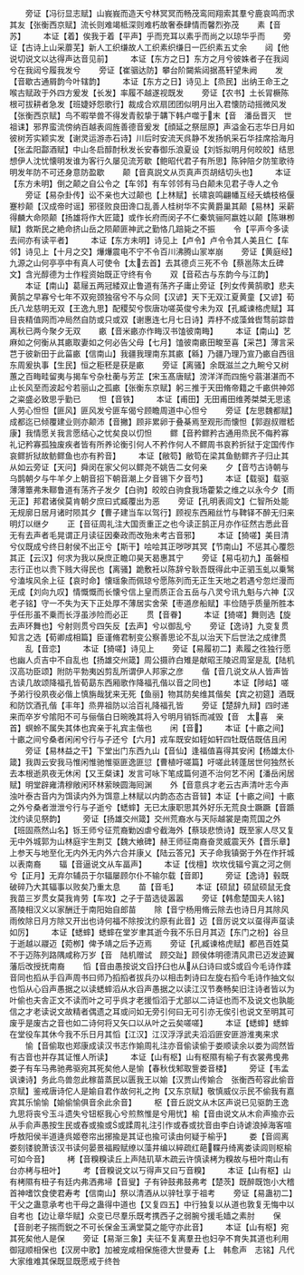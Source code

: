 <!-- { "loadSidebar": true } -->
　　旁证【冯衍显志赋】山峩峩而造天兮林冥冥而畅茂鸾囘翔索其羣兮鹿哀鸣而求其友【张衡西京赋】流长则难竭柢深则难朽故奢泰肆情而馨烈弥茂
　　素【音苏】
　　本证【着】俟我于着【平声】乎而充耳以素乎而尚之以琼华乎而
　　旁证【古诗上山采蘼芜】新人工织缣故人工织素织缣日一匹织素五丈余
　　闼【他说切说文以达得声达音见前】
　　本证【东方之日】东方之月兮彼姝者子在我闼兮在我闼兮履我发兮
　　旁证【崔骃达防】攀台阶闚紫闼据髙轩望朱阙
　　发【音歇古通屑韵今叶辖韵】
　　本证【东方之日】诗见上【烝民】出纳王命王之喉古赋政于外四方爰发【长发】率履不越遂视既发
　　旁证【农书】土长冐橛陈根可拔耕者急发【班婕妤怨歌行】裁成合欢扇团团似明月出入君懐防动摇微风发【张衡西京赋】鸟不暇举兽不得发青骹挚于韝下韩卢噬于末【音　潘岳晋灭　世祖诔】邪界蛮流傍纳百越表闾旌善德音爰发【顔延之祭屈原】声溢金石志华日月如彼树芳实颖实发【谢灵运游赤石诗】川后时安流天呉静不发扬帆采石华挂席拾海月【张孟阳酃酒赋】中山冬启醇酎秋发长安春御乐浪夏设【刘铄拟明月何皎皎】结思想伊人沈忧懐明发谁为客行久屡见流芳歇【鲍昭代君子有所思】陈钟陪夕防笙歌待明发年防不可还身意防盈歇
　　颠【音真説文从页真声页胡结切头也】
　　本证【东方未明】倒之颠之自公令之【车邻】有车邻邻有马白颠未见君子寺人之令
　　旁证【易杂卦传】讼不亲也大过颠也【上林赋】长啸哀鸣翩幡互经夭蟜枝格偃蹇杪颠【汉成帝时谣】邪径败良田谗口乱善人桂树华不实黄爵巢其颠【易林】采薪得麟大命陨颠【扬雄将作大匠箴】或作长府而闵子不仁秦筑骊阿嬴姓以颠【陈琳栁赋】救斯民之絶命挤山岳之陨颠匪神武之勤恪几踣毙之不振
　　令【平声今多读去间亦有读平者】
　　本证【东方未明】诗见上【卢令】卢令令其人美且仁【车邻】诗见上【十月之交】爗爗震电不宁不令百川沸腾山冡崒崩
　　旁证【黄庭经】九源之山何亭亭中有真人可使令【太去首】去其德贞三死不令【蔡邕陈太丘碑文】含光醇德为士作程资始既正守终有令
　　双【音菘古与东韵今与江韵】
　　本证【南山】葛屦五两冠緌双止鲁道有荡齐子庸止旁证【列女传黄鹄歌】悲夫黄鹄之早寡兮七年不双宛颈独宿兮不与众同【汉谚】天下无双江夏黄童【又谚】荀氏八龙慈明无双【王逸九思】配稷契兮恢唐功嗟英俊兮未为双【孔臧谏格虎赋】耳目丧精值网而冲局然自防或只或双【谢惠连七月七日诗】弄杼不成藻耸辔骛前踪昔离秋已两今聚夕无双
　　畞【音米畞亦作畮汉书馌彼南畮】
　　本证【南山】艺麻如之何衡从其畞取妻如之何必告父母【七月】馌彼南畞田畯至喜【采芑】薄言采芑于彼新田于此菑畞【信南山】我疆我理南东其畞【緜】乃疆乃理乃宣乃畞自西徂东周爰执事【生民】恒之秬秠是获是畞
　　旁证【离骚】余既滋兰之九畹兮又树蕙之百畮畦留夷与揭车兮杂杜蘅与芳芷【宋玉髙唐赋】滂洋洋而四施兮蓊湛湛而不止长风至而波起兮若丽山之孤畞【张衡东京赋】躬三推于天田脩帝籍之千畞供神郊之粢盛必致思乎勤已
　　怛【音铁】
　　本证【甫田】无田甫田维莠桀桀无思逺人劳心怛怛【匪风】匪风发兮匪车偈兮顾瞻周道中心怛兮
　　旁证【左思魏都赋】成都迄已倾覆建业则亦颠沛【音撇】顾非累卵于叠棊焉至观形而懐怛【郭遐叔赠嵇康】我情愿关我言愿结心之忧矣良以忉怛
　　鳏【音矜鳏矜古通用烝民不侮矜寡礼记矜寡孤独废疾者皆有所养论衡引何人不矜作何人不鳏周书哀矜折狱于定国传作哀鳏折狱故鲂鳏鱼也亦有矜音】
　　本证【敝笱】敝笱在梁其鱼鲂鳏齐子归止其从如云旁证【天问】舜闵在家父何以鳏尧不姚告二女何亲
　　夕【音芍古诗朝与乌鹊朝夕与牛羊夕上朝音招下朝音潮上夕音锡下夕音芍】
　　本证【载驱】载驱薄薄簟弗朱鞹鲁道有荡齐子发夕【白驹】皎皎白驹食我场藿絷之维之以永今夕【雨无正】邦君诸侯莫肯朝夕庶曰式臧覆出为恶
　　旁证【孔明表闾文】仁智所处能无规廓日居月诸时陨其夕【曹子建当车以驾行】顾视东西厢丝竹与鞞铎不醉无归来明灯以继夕
　　正【音征周礼注大国贡重正之也今读正鹄正月亦作征然古悉此音无有去声者毛晃谓正月读征因秦政而改殆未考古音邪】
　　本证【猗嗟】美目清兮仪既成兮终日射侯不出正兮【斯干】哙哙其正哕哕其冥【节南山】不惩其心覆怨其正【云汉】何求为我以戾庶正瞻卬昊天曷惠其宁
　　旁证【易屯初九】虽磐桓志行正也以贵下贱大得民也【离骚】跪敷衽以陈辞兮耿吾既得此中正驷玉虬以乗鹥兮溘埃风余上征【哀时命】懐瑶象而佩琼兮愿陈列而无正生天地之若遇兮忽烂漫而无成【刘向九叹】情慨慨而长懐兮信上皇而质正合五岳与八灵兮讯九魁与六神【汉老子铭】守一不失为天下正处厚不薄居实舍荣【枣道彦船赋】丰俭随乎质量所胜本乎任形虽不乗而长浮虽渉险而必正
　　贯【音眷】
　　本证【猗嗟】舞则选【旋去声环舞也】兮射则贯兮四矢反【去声】兮以御乱兮
　　旁证【逸诗】九变复贯知言之选【荀卿成相篇】臣谨脩君制变公察善思论不乱以治天下后世法之成律贯
　　乱【音恋】
　　本证【猗嗟】诗见上
　　旁证【易履初二】素履之徃独行愿也幽人贞吉中不自乱也【扬雄交州箴】周公摄祚白雉是献昭王陵迟周室是乱【陆机汉高功臣颂】附防平勃夷凶剪乱所谓伊人邦家之彦
　　偕【音几说文从人皆声皆古读几故颂降福孔皆荀勗东西厢歌作降福孔偕以音之同也】
　　本证【陟岵】嗟予弟行役夙夜必偕上慎旃哉犹来无死【鱼丽】物其防矣维其偕矣【宾之初筵】酒既和防饮酒孔偕【丰年】烝畀祖防以洽百礼降福孔皆
　　旁证【楚辞九辩】四时递来而卒岁兮隂阳不可与俪偕白日晼晚其将入兮明月销铄而减毁【音　太喜　亲首】螟蛉不属失其体也宾亲于礼宾主偕也
　　闲【音】
　　本证【十畞之间】十畞之间兮桑者闲闲兮行与子还兮【六月】戎车既安如轾如轩四牡既佶既佶且闲
　　旁证【易林益之干】下堂出门东西九山【音仙】逢福值喜得其安闲【杨雄太仆箴】我舆云安我马惟闲惟驰惟驱匪逸匪愆【曹植吁嗟篇】吁嗟此转蓬居世何独然长去本根逝夙夜无休闲【又王粲诔】发言可咏下笔成篇何道不治何艺不闲【潘岳闲居赋】明堂辟雍清穆敞闲环林萦映圆海囘渊
　　外【音意呉才老云古声清叶志今声浊叶泰古音内为饵读内外为饵意上林赋以内韵态态古音暜】本证【十畞之间】十畞之外兮桑者泄泄兮行与子逝兮【蟋蟀】无已太康职思其外好乐无荒良士蹶蹶【音踬沈约读见祭韵】
　　旁证【扬雄交州箴】交州荒裔水与天际越裳是南荒国之外【班固燕然山名】铄王师兮征荒裔勦凶虐兮截海外【蔡琰悲愤诗】既至家人尽又复无中外城郭为山林庭宇生荆艾【魏大飨碑】赫王师征南裔奋灵威震天外【晋乐章】上参天与地至化无内外无内外六合并康乂【陆云答兄】天子命我镇弼于外在作扞城以表南裔
　　辐【音逼说文从车畐声】
　　本证【伐檀】坎坎伐辐兮寘之河之侧兮【正月】无弃尔辅员于尔辐屡顾尔仆不输尔载【音即】
　　旁证【逸诗】毂既破碎乃大其辐事以败矣乃重太息
　　苗【音毛】
　　本证【硕鼠】硕鼠硕鼠无食我苗三岁贯女莫我肯劳【车攻】之子于苗选徒嚣嚣
　　旁证【韩愈楚国夫人铭】髙陵相汉义以家酬迁于南阳始自郎苗
　　除【音宁杨用脩云除去也诗日月其除风雨攸除日月方除又开出也诗何福不除按沈约原有此音】迈【音厉说文以虿得声虿读如厉】
　　本证【蟋蟀】蟋蟀在堂岁聿其逝今我不乐日月其迈【东门之枌】谷旦于逝越以鬷迈【菀栁】俾予靖之后予迈焉
　　旁证【孔臧谏格虎赋】都邑百姓莫不于迈陈列路隅咸称万岁【音　陆机赠试　顾交趾】顾侯体明德清风肃已迈发迹翼藩后改授抚南裔
　　慆【音由愚按说文舀抒臼也从从臼诗曰或或舀今毛诗作蹂音同也搯从手舀声周书曰师乃搯搯者拔兵刅以相击刺诗曰左旋右搯今毛诗作抽文似也慆从心舀声愚据之以读蟋蟀滔从水舀声愚据之以读江汉节奏畅矣旧注诗者皆以为叶偷也夫舎正文不读而叶之可乎呉才老援慆滔于尤部以二诗证也而不及说文也孰能信之才老读说文故精者偶遗之耳或问如无旁引何曰无可引亦无俟引也说文至明其可废乎是废古之音也如二诗何将又矢口以从叶之云矣嗟嗟】
　　本证【蟋蟀】蟋蟀在堂役车其休今我不乐日月其慆【江汉】江汉浮浮武夫滔滔匪安匪游淮夷来求
　　愉【音偷取也郑康成读汉书志作媮周礼注亦音偷读偷于娄顺读余以娄为闾然皆有古音也并存其证惟人所读】
　　本证【山有枢】山有枢隰有榆子有衣裳弗曵弗娄子有车马弗驰弗驱宛其死矣他人是愉【春秋伐邾取訾娄音楼】
　　旁证【韦孟讽谏诗】务此鸟兽忽此稼苗蒸民以匮我王以媮【汉贾山传媮合　张衡西苟容此偷音　　京赋】鉴戒唐诗佗人是媮自君作故何礼之拘【又东京赋】敬慎威仪示民不偷我有嘉宾其乐愉愉【媮偷愉俱音余此余音】
　　枢【音丘説文从木区声说已见驱韵王逸九思将丧兮玉斗遗失兮钮枢我心兮煎熬惟是兮用忧】榆【音由说文从木俞声揄亦云从手俞声愚按生民或舂或揄或或蹂周礼注引作或舂或抌音由李白诗谑浪掉海客喧呼敖阳侯半道逄呉姬卷帘出捓揄是其证也揄可读由何疑于榆乎】
　　娄【音闾离娄刻镂貌萧该汉书读何晏景福殿赋缭以藻井编以綷疏红葩鞢丹绮离娄读闾则枢榆可如今音】
　　栲【音糗糗读丘上声陆玑草木疏云许慎读栲为糗故与杻叶南山有台亦栲与杻叶】
　　考【音糗说文以丂得声又曰丂音糗】
　　本证【山有枢】山有栲隰有杻子有廷内弗洒弗埽【音叟】子有钟鼓弗鼓弗考【楚茨】既醉既饱小大稽首神嗜饮食使君寿考【信南山】祭以清酒从以骍牡享于祖考
　　旁证【易蛊初二】干父之蛊意承考也干母之蛊得中道也【又复四五】中行独复以从道也敦复无悔中以自考也【边让章华赋】众变已尽羣乐既考携西子之弱腕兮援毛嫱之素肘
　　保【音剖老子揣而鋭之不可长保金玉满堂莫之能守亦此音】
　　本证【山有枢】宛其死矣他人是保
　　旁证【易渐三象】夫征不复离羣丑也妇孕不育失其道也利用御冦顺相保也【汉房中歌】加被宠咸相保施德大世曼寿【上　韩愈声　志铭】凡代大家维难其保既显既愿戒于终咎
